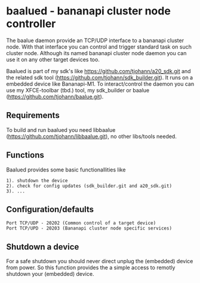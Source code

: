 baalued - bananapi cluster node controller
==========================================

The baalue daemon provide an TCP/UDP interface to a bananapi cluster node. With that interface you can control and trigger standard task on such cluster node. Although its named bananapi cluster node daemon you can use it on any other target devices too.

Baalued is part of my sdk's like https://github.com/tjohann/a20_sdk.git and the related sdk tool (https://github.com/tjohann/sdk_builder.git). It runs on a embedded device like Bananapi-M1. To interact/control the daemon you can use my XFCE-toolbar (tbd.) tool, my sdk_builder or baalue (https://github.com/tjohann/baalue.git).


Requirements
------------

To build and run baalued you need libbaalue (https://github.com/tjohann/libbaalue.git), no other libs/tools needed.


Functions
---------

Baalued provides some basic functionallities like

	1). shutdown the device
	2). check for config updates (sdk_builder.git and a20_sdk.git)
	3). ...


Configuration/defaults
----------------------

	Port TCP/UDP - 20202 (Common control of a target device)
	Port TCP/UPD - 20203 (Bananapi cluster node specific services)


Shutdown a device
-----------------

For a safe shutdown you should never direct unplug the (embedded) device from power. So this function provides the a simple access to remotly shutdown your (embedded) device.